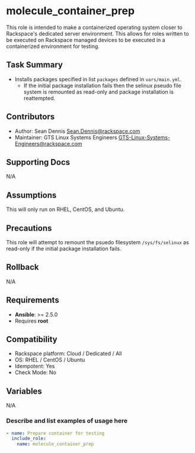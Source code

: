 # molecule\_container\_prep

This role is intended to make a containerized operating system closer to Rackspace's dedicated server environment.
This allows for roles written to be executed on Rackspace managed devices to be executed in a containerized environment for testing.

## Task Summary
  - Installs packages specified in list `packages` defined in `vars/main.yml`.
    - If the initial package installation fails then the selinux pseudo file system is remounted as read-only and package installation is reattempted.

## Contributors
  - Author: Sean Dennis <Sean.Dennis@rackspace.com>
  - Maintainer: GTS Linux Systems Engineers <GTS-Linux-Systems-Engineers@rackspace.com>

## Supporting Docs
N/A

## Assumptions
This will only run on RHEL, CentOS, and Ubuntu.

## Precautions
This role will attempt to remount the psuedo filesystem `/sys/fs/selinux` as read-only if the initial package installation fails.

## Rollback
N/A

## Requirements
  - **Ansible**: >= 2.5.0
  - Requires **root**

## Compatibility
  - Rackspace platform: Cloud / Dedicated / All
  - OS: RHEL / CentOS / Ubuntu
  - Idempotent: Yes
  - Check Mode: No

## Variables
N/A

### Describe and list examples of usage here

```yaml
- name: Prepare container for testing
  include_role:
	name: molecule_container_prep
```

